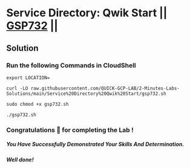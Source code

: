 # Service Directory: Qwik Start || [GSP732](https://www.cloudskillsboost.google/focuses/12412?parent=catalog) ||

## Solution 

### Run the following Commands in CloudShell

```
export LOCATION=
```
```
curl -LO raw.githubusercontent.com/QUICK-GCP-LAB/2-Minutes-Labs-Solutions/main/Service%20Directory%20Qwik%20Start/gsp732.sh

sudo chmod +x gsp732.sh

./gsp732.sh
```

### Congratulations 🎉 for completing the Lab !

##### *You Have Successfully Demonstrated Your Skills And Determination.*

#### *Well done!*

